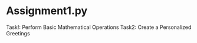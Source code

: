 # Assignment1.py
Task!: Perform Basic Mathematical Operations
Task2: Create a Personalized Greetings

